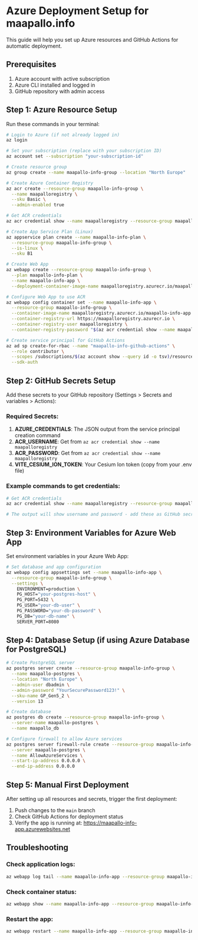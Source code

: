 # Azure Deployment Setup for maapallo.info

This guide will help you set up Azure resources and GitHub Actions for automatic deployment.

## Prerequisites

1. Azure account with active subscription
2. Azure CLI installed and logged in
3. GitHub repository with admin access

## Step 1: Azure Resource Setup

Run these commands in your terminal:

```bash
# Login to Azure (if not already logged in)
az login

# Set your subscription (replace with your subscription ID)
az account set --subscription "your-subscription-id"

# Create resource group
az group create --name maapallo-info-group --location "North Europe"

# Create Azure Container Registry
az acr create --resource-group maapallo-info-group \
  --name maapalloregistry \
  --sku Basic \
  --admin-enabled true

# Get ACR credentials
az acr credential show --name maapalloregistry --resource-group maapallo-info-group

# Create App Service Plan (Linux)
az appservice plan create --name maapallo-info-plan \
  --resource-group maapallo-info-group \
  --is-linux \
  --sku B1

# Create Web App
az webapp create --resource-group maapallo-info-group \
  --plan maapallo-info-plan \
  --name maapallo-info-app \
  --deployment-container-image-name maapalloregistry.azurecr.io/maapallo-info-app:latest

# Configure Web App to use ACR
az webapp config container set --name maapallo-info-app \
  --resource-group maapallo-info-group \
  --container-image-name maapalloregistry.azurecr.io/maapallo-info-app:latest \
  --container-registry-url https://maapalloregistry.azurecr.io \
  --container-registry-user maapalloregistry \
  --container-registry-password "$(az acr credential show --name maapalloregistry --query passwords[0].value -o tsv)"

# Create service principal for GitHub Actions
az ad sp create-for-rbac --name "maapallo-info-github-actions" \
  --role contributor \
  --scopes /subscriptions/$(az account show --query id -o tsv)/resourceGroups/maapallo-info-group \
  --sdk-auth
```

## Step 2: GitHub Secrets Setup

Add these secrets to your GitHub repository (Settings > Secrets and variables > Actions):

### Required Secrets:

1. **AZURE_CREDENTIALS**: The JSON output from the service principal creation command
2. **ACR_USERNAME**: Get from `az acr credential show --name maapalloregistry`
3. **ACR_PASSWORD**: Get from `az acr credential show --name maapalloregistry`
4. **VITE_CESIUM_ION_TOKEN**: Your Cesium Ion token (copy from your .env file)

### Example commands to get credentials:

```bash
# Get ACR credentials
az acr credential show --name maapalloregistry --resource-group maapallo-info-group

# The output will show username and password - add these as GitHub secrets
```

## Step 3: Environment Variables for Azure Web App

Set environment variables in your Azure Web App:

```bash
# Set database and app configuration
az webapp config appsettings set --name maapallo-info-app \
  --resource-group maapallo-info-group \
  --settings \
    ENVIRONMENT=production \
    PG_HOST="your-postgres-host" \
    PG_PORT=5432 \
    PG_USER="your-db-user" \
    PG_PASSWORD="your-db-password" \
    PG_DB="your-db-name" \
    SERVER_PORT=8080
```

## Step 4: Database Setup (if using Azure Database for PostgreSQL)

```bash
# Create PostgreSQL server
az postgres server create --resource-group maapallo-info-group \
  --name maapallo-postgres \
  --location "North Europe" \
  --admin-user dbadmin \
  --admin-password "YourSecurePassword123!" \
  --sku-name GP_Gen5_2 \
  --version 13

# Create database
az postgres db create --resource-group maapallo-info-group \
  --server-name maapallo-postgres \
  --name maapallo_db

# Configure firewall to allow Azure services
az postgres server firewall-rule create --resource-group maapallo-info-group \
  --server maapallo-postgres \
  --name AllowAzureServices \
  --start-ip-address 0.0.0.0 \
  --end-ip-address 0.0.0.0
```

## Step 5: Manual First Deployment

After setting up all resources and secrets, trigger the first deployment:

1. Push changes to the `main` branch
2. Check GitHub Actions for deployment status
3. Verify the app is running at: https://maapallo-info-app.azurewebsites.net

## Troubleshooting

### Check application logs:
```bash
az webapp log tail --name maapallo-info-app --resource-group maapallo-info-group
```

### Check container status:
```bash
az webapp show --name maapallo-info-app --resource-group maapallo-info-group --query state
```

### Restart the app:
```bash
az webapp restart --name maapallo-info-app --resource-group maapallo-info-group
```
